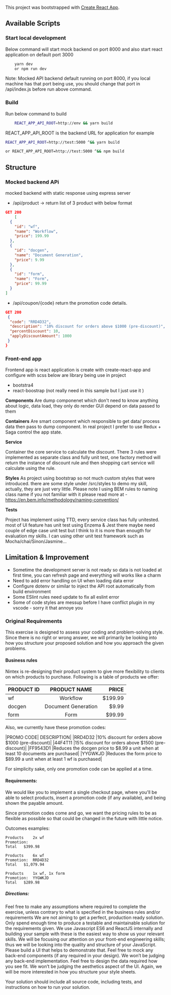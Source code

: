 This project was bootstrapped with [Create React App](https://github.com/facebook/create-react-app).

## Available Scripts
### Start local development
Below command will start mock backend on port 8000 and also start react application on default port 3000

```sh
    yarn dev
    or npm run dev
```
Note: Mocked API backend default running on port 8000, if you local machine has that port being use, you should change that port in /api/index.js before run above command.

### Build 
Run below command to build 
```sh
    REACT_APP_API_ROOT=http://env && yarn build

```
REACT_APP_API_ROOT is the backend URL for application
for example
``` sh
REACT_APP_API_ROOT=http://test:5000 ^&& yarn build 

or REACT_APP_API_ROOT=http://test:5000 ^&& npm build 

```
## Structure
### Mocked backend APi
mocked backend with static response using express server
- /api/product -> return list of 3 product with below format
```json
GET 200
    [
  {
    "id": "wf",
    "name": "Workflow",
    "price": 199.99
  },
  {
    "id": "docgen",
    "name": "Document Generation",
    "price": 9.99
  },
  {
    "id": "form",
    "name": "Form",
    "price": 99.99
  }
]
```
- /api/coupon/{code} return the promotion code details.
```json
GET 200
 {
  "code": "RRD4D32",
  "description": "10% discount for orders above $1000 (pre-discount)",
  "percentDiscount": 10,
  "applyDiscountAmount": 1000
 }
}

```

### Front-end app
Frontend app is react application is create with create-react-app and configure with scss
below are library being use in project
- bootstra4
- react-boostrap (not really need in this sample but I just use it )

**Components**
Are dump componenet which don't need to know anything about logic, data load, they only do render GUI depend on data passed to them

**Containers**
Are smart component which responsible to get data/ process data then pass to dump component. In real project I prefer to use Redux + Saga control the app state.

**Service**

Container the core service to calculate the discount.  There 3 rules were implemented as separate class and fully unit test, one factory method will return the instance of discount rule and then shopping cart service will calculate using the rule.

**Styles**
As project using bootstrap so not much custom styles that were introduced. there are some style under /src/styles to demo my skill, actually, they are just very little. Please note I using BEM rules to naming class name if you not familiar with it please read more at - https://en.bem.info/methodology/naming-convention/


**Tests**

Project has implement using TTD, every service class has fully unitested. most of UI feature has unit test using Enzema & Jest there maybe need couple of edge case unit test but I think to it is more than enougth for evaluation my skills. I can using other unit test framework such as Mocha/chai/Sinon/Jasmine... 

## Limitation & Improvement
- Sometime the development server is not ready so data is not loaded at first time, you can refresh page and everything will works like a charm
- Need to add error handling on UI when loading data error
- Configure dotenv or similar to inject the API root automatically from build environment
- Some ESlint rules need update to fix all eslint error
- Some of code styles are messup before I have conflict plugin in my vscode - sorry it that annoye you



### Original Requirements
This exercise is designed to assess your coding and problem-solving style. Since there is no right or wrong answer, we will primarily be looking into how you structure your proposed solution and how you approach the given problems.

#### Business rules
Nintex is re-designing their product system to give more flexibility to clients on which products to purchase. Following is a table of products we offer:

 

|PRODUCT ID|	PRODUCT NAME|	PRICE|
| :------------- | :----------: | -----------: |
|wf|	Workflow	|$199.99|
|docgen|	Document Generation	|$9.99|
|form|	Form|	$99.99|
 

Also, we currently have these promotion codes:

|PROMO CODE|	DESCRIPTION|
|RRD4D32	|10% discount for orders above $1000 (pre-discount)|
|44F4T11	|15% discount for orders above $1500 (pre-discount)|
|FF9543D1	|Reduces the docgen price to $8.99 a unit when at least 10 documents are purchased|
|YYGWKJD	|Reduces the form price to $89.99 a unit when at least 1 wf is purchased|

For simplicity sake, only one promotion code can be applied at a time.

 

#### Requirements:
We would like you to implement a single checkout page, where you'll be able to select products, insert a promotion code (if any available), and being shown the payable amount.

Since promotion codes come and go, we want the pricing rules to be as flexible as possible so that could be changed in the future with little notice.

Outcomes examples:

``` 
Products	2x wf
Promotion:	 
Total	$399.98
 	 
Products	6x wf
Promotion:	RRD4D32
Total	$1,079.94
 	 
Products	1x wf, 1x form
Promotion:	YYGWKJD
Total	$289.98
```
##### Directions:
Feel free to make any assumptions where required to complete the exercise, unless contrary to what is specified in the business rules and/or requirements
We are not aiming to get a perfect, production ready solution. Only spend enough time to produce a testable and maintainable solution for the requirements given.
We use Javascript ES6 and ReactJS internally and building your sample with these is the easiest way to show us your relevant skills.
We will be focusing our attention on your front-end engineering skills; thus we will be looking into the quality and structure of your JavaScript. Please build a UI that helps to demonstrate that.
Feel free to mock any back-end components (if any required in your design). We won’t be judging any back-end implementation. Feel free to design the data required how you see fit.
We won’t be judging the aesthetics aspect of the UI. Again, we will be more interested in how you structure your style sheets.
 

Your solution should include all source code, including tests, and instructions on how to run your solution.
